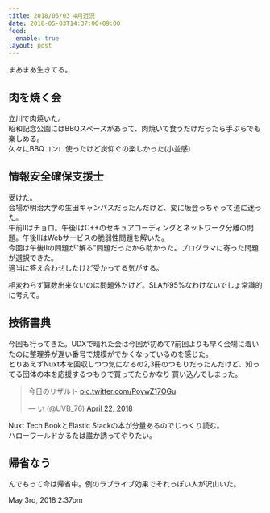 ```yaml
---
title: 2018/05/03 4月近況
date: 2018-05-03T14:37:00+09:00
feed:
  enable: true
layout: post
---
```

<p>まあまあ生きてる。</p>    <h2>肉を焼く会</h2>    <p>      立川で肉焼いた。<br>      昭和記念公園にはBBQスペースがあって、肉焼いて食うだけだったら手ぶらでも楽しめる。<br>      久々にBBQコンロ使ったけど炭仰ぐの楽しかった(小並感)    </p>    <h2>情報安全確保支援士</h2>    <p>      受けた。<br>      会場が明治大学の生田キャンパスだったんだけど、変に坂登っちゃって道に迷った。<br>      午前IIはチョロ。午後IはC++のセキュアコーディングとネットワーク分離の問題。午後IIはWebサービスの脆弱性問題を解いた。<br>      今回は午後IIの問題が"解る"問題だったから助かった。プログラマに寄った問題が選択できた。<br>      適当に答え合わせしたけど受かってる気がする。    </p>    <p>      相変わらず算数出来ないのは問題外だけど。SLAが95%なわけないでしょ常識的に考えて。    </p>    <h2>技術書典</h2>    <p>      今回も行ってきた。UDXで晴れた会は今回が初めて?前回よりも早く会場に着いたのに整理券が遅い番号で規模がでかくなっているのを感じた。<br>      とりあえずNuxt本を回収しつつ気になるの2,3冊のつもりだったんだけど、知ってる団体の本を応援するつもりで買ってたらかなり      買い込んでしまった。    </p>    <blockquote class="twitter-tweet" data-lang="en">      <p lang="ja" dir="ltr">        今日のリザルト        <a href="https://t.co/PoywZ17OGu" target="_blank">pic.twitter.com/PoywZ17OGu</a>      </p>      — い (@UVB_76)      <a href="https://twitter.com/UVB_76/status/988016659267969026?ref_src=twsrc%5Etfw" target="_blank">April 22, 2018</a>    </blockquote>    <script async src="https://platform.twitter.com/widgets.js" charset="utf-8"></script>    <p>      Nuxt Tech BookとElastic Stackの本が分量あるのでじっくり読む。<br>      ハローワールドかるたは誰か誘ってやりたい。    </p>    <h2>帰省なう</h2>    <p>んでもって今は帰省中。例のラブライブ効果でそれっぽい人が沢山いた。</p>    <div id="footer">      <span id="timestamp"> May 3rd, 2018 2:37pm </span>    </div>
